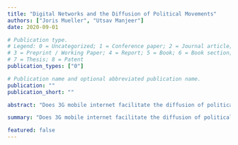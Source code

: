 ```yaml
---
title: "Digital Networks and the Diffusion of Political Movements"
authors: ["Joris Mueller", "Utsav Manjeer"] 
date: 2020-09-01

# Publication type.
# Legend: 0 = Uncategorized; 1 = Conference paper; 2 = Journal article;
# 3 = Preprint / Working Paper; 4 = Report; 5 = Book; 6 = Book section;
# 7 = Thesis; 8 = Patent
publication_types: ["0"]

# Publication name and optional abbreviated publication name.
publication: ""
publication_short: ""

abstract: "Does 3G mobile internet facilitate the diffusion of political movements across social networks in Africa?"

summary: "Does 3G mobile internet facilitate the diffusion of political movements across social networks in Africa?"

featured: false
---
```

